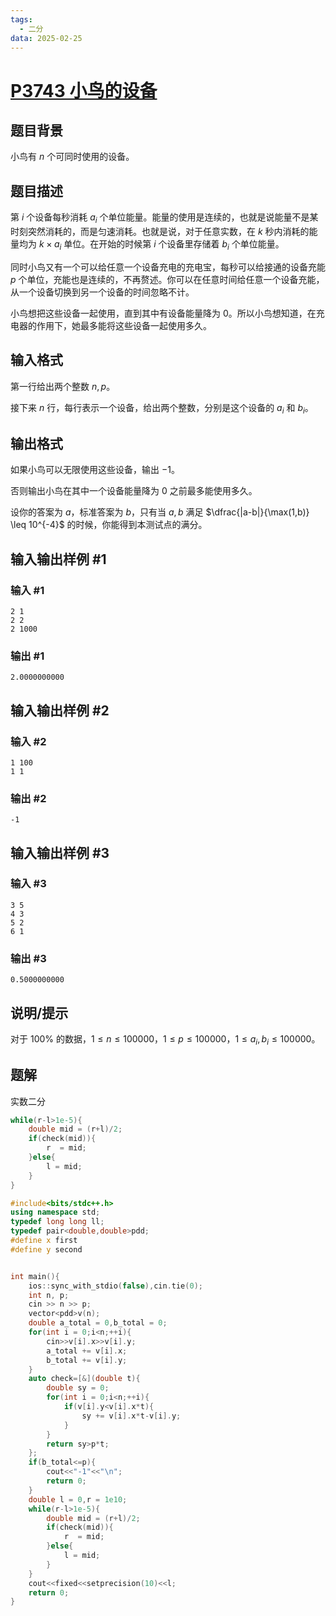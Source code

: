 ```yaml
---
tags:
  - 二分
data: 2025-02-25
---
```

# [P3743 小鸟的设备](https://www.luogu.com.cn/problem/P3743)

## 题目背景

小鸟有 $n$ 个可同时使用的设备。

## 题目描述

第 $i$ 个设备每秒消耗 $a_i$ 个单位能量。能量的使用是连续的，也就是说能量不是某时刻突然消耗的，而是匀速消耗。也就是说，对于任意实数，在 $k$ 秒内消耗的能量均为 $k\times a_i$ 单位。在开始的时候第 $i$ 个设备里存储着 $b_i$ 个单位能量。

同时小鸟又有一个可以给任意一个设备充电的充电宝，每秒可以给接通的设备充能 $p$ 个单位，充能也是连续的，不再赘述。你可以在任意时间给任意一个设备充能，从一个设备切换到另一个设备的时间忽略不计。

小鸟想把这些设备一起使用，直到其中有设备能量降为  $0$。所以小鸟想知道，在充电器的作用下，她最多能将这些设备一起使用多久。

## 输入格式

第一行给出两个整数 $n,p$。

接下来 $n$ 行，每行表示一个设备，给出两个整数，分别是这个设备的 $a_i$ 和 $b_i$。

## 输出格式

如果小鸟可以无限使用这些设备，输出 $-1$。

否则输出小鸟在其中一个设备能量降为 $0$ 之前最多能使用多久。

设你的答案为 $a$，标准答案为 $b$，只有当 $a,b$ 满足 
$\dfrac{|a-b|}{\max(1,b)} \leq 10^{-4}$ 的时候，你能得到本测试点的满分。

## 输入输出样例 #1

### 输入 #1

```
2 1
2 2
2 1000
```

### 输出 #1

```
2.0000000000
```

## 输入输出样例 #2

### 输入 #2

```
1 100
1 1
```

### 输出 #2

```
-1
```

## 输入输出样例 #3

### 输入 #3

```
3 5
4 3
5 2
6 1
```

### 输出 #3

```
0.5000000000
```

## 说明/提示

对于 $100\%$ 的数据，$1\leq n\leq 100000$，$1\leq p\leq 100000$，$1\leq a_i,b_i\leq100000$。

## 题解
实数二分
```cpp
while(r-l>1e-5){
	double mid = (r+l)/2;
	if(check(mid)){
		r  = mid;
	}else{
		l = mid;
	}
}
```

```cpp
#include<bits/stdc++.h>
using namespace std;
typedef long long ll;
typedef pair<double,double>pdd;
#define x first
#define y second


int main(){
    ios::sync_with_stdio(false),cin.tie(0);
    int n, p;
    cin >> n >> p;
    vector<pdd>v(n);
    double a_total = 0,b_total = 0;
    for(int i = 0;i<n;++i){
        cin>>v[i].x>>v[i].y;
        a_total += v[i].x;
        b_total += v[i].y;
    }
    auto check=[&](double t){
        double sy = 0;
        for(int i = 0;i<n;++i){
            if(v[i].y<v[i].x*t){
                sy += v[i].x*t-v[i].y;
            }
        }
        return sy>p*t;
    };
    if(b_total<=p){
        cout<<"-1"<<"\n";
        return 0;
    }
    double l = 0,r = 1e10;
    while(r-l>1e-5){
        double mid = (r+l)/2;
        if(check(mid)){
            r  = mid;
        }else{
            l = mid;
        }
    }
    cout<<fixed<<setprecision(10)<<l;
    return 0;
}
```